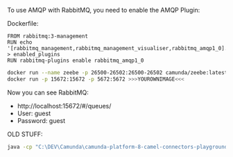 
To use AMQP with RabbitMQ, you need to enable the AMQP Plugin:

Dockerfile:
```
FROM rabbitmq:3-management
RUN echo '[rabbitmq_management,rabbitmq_management_visualiser,rabbitmq_amqp1_0].' > enabled_plugins
RUN rabbitmq-plugins enable rabbitmq_amqp1_0
```


```bash
docker run --name zeebe -p 26500-26502:26500-26502 camunda/zeebe:latest
docker run -p 15672:15672 -p 5672:5672 >>>YOUROWNIMAGE<<<
```

Now you can see RabbitMQ:
* http://localhost:15672/#/queues/
* User: guest
* Password: guest



OLD STUFF:

```bash
java -cp "C:\DEV\Camunda\camunda-platform-8-camel-connectors-playground\amqp\target\amqp-connector-0.0.1-SNAPSHOT.jar;C:\DEV\Camunda\connector-framework\connector-runtime-job-worker\target\connector-runtime-job-worker-0.0.1-SNAPSHOT.jar" -DZEEBE_CONNECTOR_CAMELAMQP_TYPE="io.camunda.community:amqp:1" -DZEEBE_CONNECTOR_CAMELAMQP_VARIABLES="destinationName,destinationType,username,password" -DZEEBE_CONNECTOR_CAMELAMQP_FUNCTION="org.camunda.community.connector.amqp.AmqpOutboundConnectorFunction" io.camunda.connector.runtime.jobworker.Main     
```
